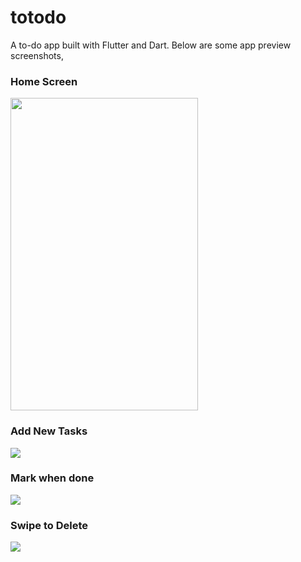 # totodo

A to-do app built with Flutter and Dart.
Below are some app preview screenshots,


<h3>Home Screen</h3>
<img src="https://github.com/noobiethe13/toToDo/assets/120400505/0c238ef1-722a-4699-b057-44e5d6af4119" width="300" height="500"/>

<h3>Add New Tasks</h3>
<img src="https://github.com/noobiethe13/toToDo/assets/120400505/02a1f0f3-d24d-4517-a014-89ef00043023"/>

<h3>Mark when done</h3>
<img src="https://github.com/noobiethe13/toToDo/assets/120400505/49863867-6396-4789-baee-807f25a3e58d"/>

<h3>Swipe to Delete</h3>
<img src="https://github.com/noobiethe13/toToDo/assets/120400505/6f741283-b237-4642-b10b-1fbe040339d5"/>




